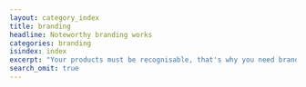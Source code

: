 ```yaml
---
layout: category_index
title: branding
headline: Noteworthy branding works
categories: branding
isindex: index
excerpt: "Your products must be recognisable, that's why you need branding, to build your product identity."
search_omit: true
---
```

